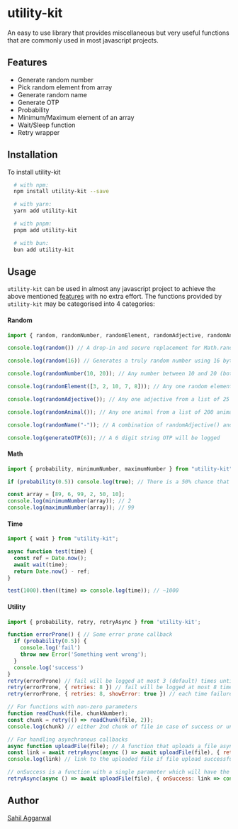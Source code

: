 # utility-kit

An easy to use library that provides miscellaneous but very useful functions that are commonly used in most javascript projects.

## Features

- Generate random number
- Pick random element from array
- Generate random name
- Generate OTP
- Probability
- Minimum/Maximum element of an array
- Wait/Sleep function
- Retry wrapper

## Installation

To install utility-kit

```bash
  # with npm:
  npm install utility-kit --save

  # with yarn:
  yarn add utility-kit

  # with pnpm:
  pnpm add utility-kit

  # with bun:
  bun add utility-kit
```

## Usage

`utility-kit` can be used in almost any javascript project to achieve the above mentioned [features](#Features) with no extra effort. The functions provided by `utility-kit` may be categorised into 4 categories:

#### Random

```javascript
import { random, randomNumber, randomElement, randomAdjective, randomAnimal, randomName, generateOTP } from "utility-kit";

console.log(random()) // A drop-in and secure replacement for Math.random(), offering truly random numbers generated using cryptographic sources.

console.log(random(16)) // Generates a truly random number using 16 bytes, providing a wider range and higher precision. The number of bytes ranges from 1-127 with 8 being default.

console.log(randomNumber(10, 20)); // Any number between 10 and 20 (both numbers included) will be logged

console.log(randomElement([3, 2, 10, 7, 8])); // Any one random element of the array will be logged

console.log(randomAdjective()); // Any one adjective from a list of 25 adjective will be logged

console.log(randomAnimal()); // Any one animal from a list of 200 animals will be logged

console.log(randomName("-")); // A combination of randomAdjective() and randomAnimal() will be logged with a '-' separator in between. Default separator is ' '

console.log(generateOTP(6)); // A 6 digit string OTP will be logged
```

#### Math

```javascript
import { probability, minimumNumber, maximumNumber } from "utility-kit";

if (probability(0.5)) console.log(true); // There is a 50% chance that true will be logged

const array = [89, 6, 99, 2, 50, 10];
console.log(minimumNumber(array)); // 2
console.log(maximumNumber(array)); // 99
```

#### Time

```javascript
import { wait } from "utility-kit";

async function test(time) {
  const ref = Date.now();
  await wait(time);
  return Date.now() - ref;
}

test(1000).then((time) => console.log(time)); // ~1000
```

#### Utility

```javascript
import { probability, retry, retryAsync } from 'utility-kit';

function errorProne() { // Some error prone callback
  if (probability(0.5)) {
    console.log('fail')
    throw new Error('Something went wrong');
  }
  console.log('success')
}
retry(errorProne) // fail will be logged at most 3 (default) times until success is logged
retry(errorProne, { retries: 8 }) // fail will be logged at most 8 times until success is logged
retry(errorProne, { retries: 8, showError: true }) // each time failure occurs, the reason for failure will also be logged (here, Something went wrong)

// For functions with non-zero parameters
function readChunk(file, chunkNumber);
const chunk = retry(() => readChunk(file, 2));
console.log(chunk) // either 2nd chunk of file in case of success or undefined in case of failure

// For handling asynchronous callbacks
async function uploadFile(file); // A function that uploads a file asynchronously, resolving to the file link on success or rejecting on failure.
const link = await retryAsync(async () => await uploadFile(file), { retries: 4 })
console.log(link) // link to the uploaded file if file upload successful in any of the 5(1+4) tries or undefined in case of failure

// onSuccess is a function with a single parameter which will have the value that is returned by the callback function and will be invoked only in case on success. Available in both retry and retryAsync functions.
retryAsync(async () => await uploadFile(file), { onSuccess: link => console.log(link) }) // link to the uploaded file will be logged only in case of success.
```

## Author

[Sahil Aggarwal](https://www.github.com/SahilAggarwal2004)
